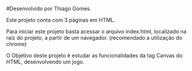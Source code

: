 #Desenvolvido por Thiago Gomes. 

Este projeto conta com 3 páginas em HTML.

Para iniciar este projeto basta acessar o arquivo index.html, localizado na raiz do projeto, a partir de um navegador. (recomendado a utilização do chrome)

O Objetivo deste projeto é estudar as funcionalidades da tag Canvas do HTML, desenvolvendo um jogo.

